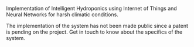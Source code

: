 Implementation of Intelligent Hydroponics using Internet of Things and Neural Networks for harsh climatic conditions.

The implementation of the system has not been made public since a patent is pending on the project. Get in touch to know about the specifics of the system.
